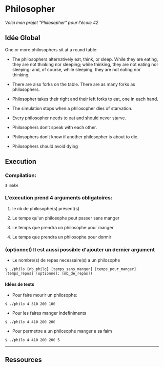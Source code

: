 # Philosopher

_Voici mon projet "Philosopher" pour l'école 42_




## Idée Global


One or more philosophers sit at a round table:


* The philosophers alternatively eat, think, or sleep.
While they are eating, they are not thinking nor sleeping; while thinking, they are not eating nor sleeping;
and, of course, while sleeping, they are not eating nor thinking.

* There are also forks on the table. There are as many forks as philosophers.

* Philosopher takes their right and their left forks to eat, one in each hand.

* The simulation stops when a philosopher dies of starvation.

* Every philosopher needs to eat and should never starve.

* Philosophers don’t speak with each other.

* Philosophers don’t know if another philosopher is about to die.

* Philosophers should avoid dying



## Execution


### Compilation:

```
$ make
```


### L'execution prend 4 arguments obligatoires:


1. le nb de philosophe(s) présent(s)

2. Le temps qu'un philosophe peut passer sans manger

3. Le temps que prendra un philosophe pour manger

4. Le temps que prendra un philosophe pour dormir



### (optionnel) Il est aussi possible d'ajouter un dernier argument 


* Le nombre(s) de repas necessaire(s) a un philosophe

```
$ ./philo [nb_philo] [temps_sans_manger] [temps_pour_manger] [temps_repos] (optionnel: [nb_de_repas])
```

#### Idées de tests


* Pour faire mourir un philosophe:
```
$ ./philo 4 310 200 100 
```

* Pour les faires manger indefiniments
```
$ ./philo 4 410 200 200
```

* Pour permettre a un philosophe manger a sa faim
```
$ ./philo 4 410 200 200 5
```

***

## Ressources

